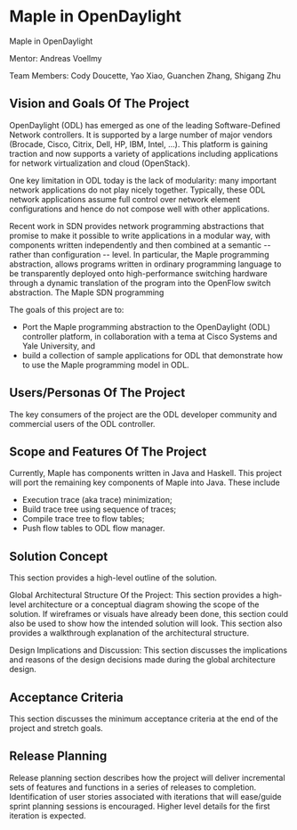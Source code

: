 # Maple in OpenDaylight
Maple in OpenDaylight

Mentor: Andreas Voellmy

Team Members: Cody Doucette, Yao Xiao, Guanchen Zhang, Shigang Zhu

## Vision and Goals Of The Project

OpenDaylight (ODL) has emerged as one of the leading Software-Defined Network controllers. It is supported by a large number of major vendors (Brocade, Cisco, Citrix, Dell, HP, IBM, Intel, …). This platform is gaining traction and now supports a variety of applications including applications for network virtualization and cloud (OpenStack).

One key limitation in ODL today is the lack of modularity: many important network applications do not play nicely together. Typically, these ODL network applications assume full control over network element configurations and hence do not compose well with other applications.

Recent work in SDN provides network programming abstractions that promise to make it possible to write applications in a modular way, with components written independently and then combined at a semantic -- rather than configuration -- level. In particular, the Maple programming abstraction, allows programs written in ordinary programming language to be transparently deployed onto high-performance switching hardware through a dynamic translation of the program into the OpenFlow switch abstraction.
The Maple SDN programming 

The goals of this project are to:
 * Port the Maple programming abstraction to the OpenDaylight (ODL) controller
   platform, in collaboration with a tema at Cisco Systems and Yale University, and
 * build a collection of sample applications for ODL that demonstrate how to use
   the Maple programming model in ODL. 

## Users/Personas Of The Project
The key consumers of the project are the ODL developer community and commercial
users of the ODL controller.

## Scope and Features Of The Project
Currently, Maple has components written in Java and Haskell. This project will
port the remaining key components of Maple into Java. These include
 * Execution trace (aka trace) minimization;
 * Build trace tree using sequence of traces;
 * Compile trace tree to flow tables;
 * Push flow tables to ODL flow manager.

## Solution Concept
This section provides a high-level outline of the solution.

Global Architectural Structure Of the Project:
This section provides a high-level architecture or a conceptual diagram showing the scope of the solution. If wireframes or visuals have already been done, this section could also be used to show how the intended solution will look. This section also provides a walkthrough explanation of the architectural structure.

Design Implications and Discussion:
This section discusses the implications and reasons of the design decisions made during the global architecture design.

## Acceptance Criteria
This section discusses the minimum acceptance criteria at the end of the project and stretch goals.

## Release Planning
Release planning section describes how the project will deliver incremental sets of features and functions in a series of releases to completion. Identification of user stories associated with iterations that will ease/guide sprint planning sessions is encouraged. Higher level details for the first iteration is expected.

